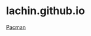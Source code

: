 # lachin.github.io
<a href="https://lacintairler.github.io/lachin.github.io/LachinGooglePacmanGame.html">Pacman</a>
